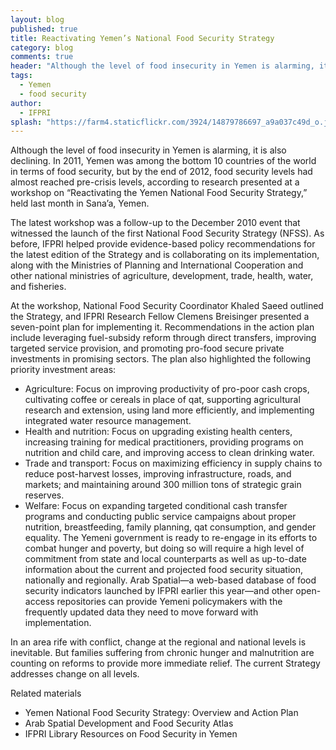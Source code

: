 ```yaml
---
layout: blog
published: true
title: Reactivating Yemen’s National Food Security Strategy
category: blog
comments: true
header: "Although the level of food insecurity in Yemen is alarming, it is also declining. In 2011, Yemen was among the bottom 10 countries of the world in terms of food security, but by the end of 2012, food security levels had almost reached pre-crisis levels."
tags: 
  - Yemen
  - food security
author: 
  - IFPRI
splash: "https://farm4.staticflickr.com/3924/14879786697_a9a037c49d_o.jpg"
---
```


Although the level of food insecurity in Yemen is alarming, it is also declining. In 2011, Yemen was among the bottom 10 countries of the world in terms of food security, but by the end of 2012, food security levels had almost reached pre-crisis levels, according to research presented at a workshop on “Reactivating the Yemen National Food Security Strategy,” held last month in Sana’a, Yemen.

The latest workshop was a follow-up to the December 2010 event that witnessed the launch of the first National Food Security Strategy (NFSS). As before, IFPRI helped provide evidence-based policy recommendations for the latest edition of the Strategy and is collaborating on its implementation, along with the Ministries of Planning and International Cooperation and other national ministries of agriculture, development, trade, health, water, and fisheries.

At the workshop, National Food Security Coordinator Khaled Saeed outlined the Strategy, and IFPRI Research Fellow Clemens Breisinger presented a seven-point plan for implementing it. Recommendations in the action plan include leveraging fuel-subsidy reform through direct transfers, improving targeted service provision, and promoting pro-food secure private investments in promising sectors. The plan also highlighted the following priority investment areas:

* Agriculture: Focus on improving productivity of pro-poor cash crops, cultivating coffee or cereals in place of qat, supporting agricultural research and extension, using land more efficiently, and implementing integrated water resource management.
* Health and nutrition: Focus on upgrading existing health centers, increasing training for medical practitioners, providing programs on nutrition and child care, and improving access to clean drinking water.
* Trade and transport: Focus on maximizing efficiency in supply chains to reduce post-harvest losses, improving infrastructure, roads, and markets; and maintaining around 300 million tons of strategic grain reserves.
* Welfare: Focus on expanding targeted conditional cash transfer programs and conducting public service campaigns about proper nutrition, breastfeeding, family planning, qat consumption, and gender equality.
The Yemeni government is ready to re-engage in its efforts to combat hunger and poverty, but doing so will require a high level of commitment from state and local counterparts as well as up-to-date information about the current and projected food security situation, nationally and regionally. Arab Spatial—a web-based database of food security indicators launched by IFPRI earlier this year—and other open-access repositories can provide Yemeni policymakers with the frequently updated data they need to move forward with implementation.

In an area rife with conflict, change at the regional and national levels is inevitable. But families suffering from chronic hunger and malnutrition are counting on reforms to provide more immediate relief. The current Strategy addresses change on all levels.

Related materials

* Yemen National Food Security Strategy: Overview and Action Plan
* Arab Spatial Development and Food Security Atlas
* IFPRI Library Resources on Food Security in Yemen